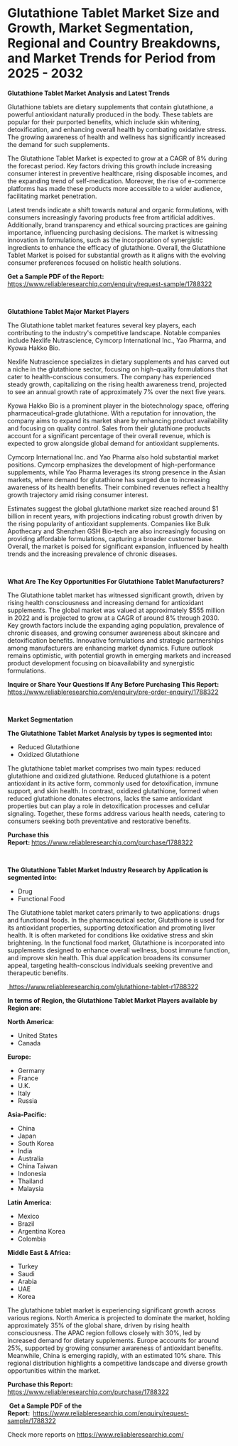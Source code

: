 <p><h1>Glutathione Tablet Market Size and Growth, Market Segmentation, Regional and Country Breakdowns, and Market Trends for Period from 2025 -  2032</h1></p><p><strong>Glutathione Tablet Market Analysis and Latest Trends</strong></p>
<p><p>Glutathione tablets are dietary supplements that contain glutathione, a powerful antioxidant naturally produced in the body. These tablets are popular for their purported benefits, which include skin whitening, detoxification, and enhancing overall health by combating oxidative stress. The growing awareness of health and wellness has significantly increased the demand for such supplements.</p><p>The Glutathione Tablet Market is expected to grow at a CAGR of 8% during the forecast period. Key factors driving this growth include increasing consumer interest in preventive healthcare, rising disposable incomes, and the expanding trend of self-medication. Moreover, the rise of e-commerce platforms has made these products more accessible to a wider audience, facilitating market penetration.</p><p>Latest trends indicate a shift towards natural and organic formulations, with consumers increasingly favoring products free from artificial additives. Additionally, brand transparency and ethical sourcing practices are gaining importance, influencing purchasing decisions. The market is witnessing innovation in formulations, such as the incorporation of synergistic ingredients to enhance the efficacy of glutathione. Overall, the Glutathione Tablet Market is poised for substantial growth as it aligns with the evolving consumer preferences focused on holistic health solutions.</p></p>
<p><strong>Get a Sample PDF of the Report:&nbsp;</strong> <a href="https://www.reliableresearchiq.com/enquiry/request-sample/1788322?utm_campaign=3058&utm_medium=2&utm_source=Github&utm_content=ia&utm_term=08032025&utm_id=glutathione-tablet">https://www.reliableresearchiq.com/enquiry/request-sample/1788322</a></p>
<p>&nbsp;</p>
<p><strong>Glutathione Tablet Major Market Players</strong></p>
<p><p>The Glutathione tablet market features several key players, each contributing to the industry's competitive landscape. Notable companies include Nexlife Nutrascience, Cymcorp International Inc., Yao Pharma, and Kyowa Hakko Bio. </p><p>Nexlife Nutrascience specializes in dietary supplements and has carved out a niche in the glutathione sector, focusing on high-quality formulations that cater to health-conscious consumers. The company has experienced steady growth, capitalizing on the rising health awareness trend, projected to see an annual growth rate of approximately 7% over the next five years.</p><p>Kyowa Hakko Bio is a prominent player in the biotechnology space, offering pharmaceutical-grade glutathione. With a reputation for innovation, the company aims to expand its market share by enhancing product availability and focusing on quality control. Sales from their glutathione products account for a significant percentage of their overall revenue, which is expected to grow alongside global demand for antioxidant supplements.</p><p>Cymcorp International Inc. and Yao Pharma also hold substantial market positions. Cymcorp emphasizes the development of high-performance supplements, while Yao Pharma leverages its strong presence in the Asian markets, where demand for glutathione has surged due to increasing awareness of its health benefits. Their combined revenues reflect a healthy growth trajectory amid rising consumer interest.</p><p>Estimates suggest the global glutathione market size reached around $1 billion in recent years, with projections indicating robust growth driven by the rising popularity of antioxidant supplements. Companies like Bulk Apothecary and Shenzhen GSH Bio-tech are also increasingly focusing on providing affordable formulations, capturing a broader customer base. Overall, the market is poised for significant expansion, influenced by health trends and the increasing prevalence of chronic diseases.</p></p>
<p>&nbsp;</p>
<p><strong>What Are The Key Opportunities For Glutathione Tablet Manufacturers?</strong></p>
<p><p>The Glutathione tablet market has witnessed significant growth, driven by rising health consciousness and increasing demand for antioxidant supplements. The global market was valued at approximately $555 million in 2022 and is projected to grow at a CAGR of around 8% through 2030. Key growth factors include the expanding aging population, prevalence of chronic diseases, and growing consumer awareness about skincare and detoxification benefits. Innovative formulations and strategic partnerships among manufacturers are enhancing market dynamics. Future outlook remains optimistic, with potential growth in emerging markets and increased product development focusing on bioavailability and synergistic formulations.</p></p>
<p><strong>Inquire or Share Your Questions If Any Before Purchasing This Report:</strong> <a href="https://www.reliableresearchiq.com/enquiry/pre-order-enquiry/1788322?utm_campaign=3058&utm_medium=2&utm_source=Github&utm_content=ia&utm_term=08032025&utm_id=glutathione-tablet">https://www.reliableresearchiq.com/enquiry/pre-order-enquiry/1788322</a></p>
<p>&nbsp;</p>
<p><strong>Market Segmentation</strong></p>
<p><strong>The Glutathione Tablet Market Analysis by types is segmented into:</strong></p>
<p><ul><li>Reduced Glutathione</li><li>Oxidized Glutathione</li></ul></p>
<p><p>The glutathione tablet market comprises two main types: reduced glutathione and oxidized glutathione. Reduced glutathione is a potent antioxidant in its active form, commonly used for detoxification, immune support, and skin health. In contrast, oxidized glutathione, formed when reduced glutathione donates electrons, lacks the same antioxidant properties but can play a role in detoxification processes and cellular signaling. Together, these forms address various health needs, catering to consumers seeking both preventative and restorative benefits.</p></p>
<p><strong>Purchase this Report:&nbsp;</strong><a href="https://www.reliableresearchiq.com/purchase/1788322?utm_campaign=3058&utm_medium=2&utm_source=Github&utm_content=ia&utm_term=08032025&utm_id=glutathione-tablet">https://www.reliableresearchiq.com/purchase/1788322</a></p>
<p>&nbsp;</p>
<p><strong>The Glutathione Tablet Market Industry Research by Application is segmented into:</strong></p>
<p><ul><li>Drug</li><li>Functional Food</li></ul></p>
<p><p>The Glutathione tablet market caters primarily to two applications: drugs and functional foods. In the pharmaceutical sector, Glutathione is used for its antioxidant properties, supporting detoxification and promoting liver health. It is often marketed for conditions like oxidative stress and skin brightening. In the functional food market, Glutathione is incorporated into supplements designed to enhance overall wellness, boost immune function, and improve skin health. This dual application broadens its consumer appeal, targeting health-conscious individuals seeking preventive and therapeutic benefits.</p></p>
<p><a href="https://www.reliableresearchiq.com/glutathione-tablet-r1788322?utm_campaign=3058&utm_medium=2&utm_source=Github&utm_content=ia&utm_term=08032025&utm_id=glutathione-tablet">&nbsp;https://www.reliableresearchiq.com/glutathione-tablet-r1788322</a></p>
<p><strong>In terms of Region, the Glutathione Tablet Market Players available by Region are:</strong></p>
<p>
    <p> <strong> North America: </strong>
        <ul>
            <li>United States</li>
            <li>Canada</li>
        </ul>
        </p> 
    <p> <strong> Europe: </strong>
        <ul>
            <li>Germany</li>
            <li>France</li>
            <li>U.K.</li>
            <li>Italy</li>
            <li>Russia</li>
        </ul>
        </p> 
    <p> <strong> Asia-Pacific: </strong>
        <ul>
            <li>China</li>
            <li>Japan</li>
            <li>South Korea</li>
            <li>India</li>
            <li>Australia</li>
            <li>China Taiwan</li>
            <li>Indonesia</li>
            <li>Thailand</li>
            <li>Malaysia</li>
        </ul>
        </p> 
    <p> <strong> Latin America: </strong>
        <ul>
            <li>Mexico</li>
            <li>Brazil</li>
            <li>Argentina Korea</li>
            <li>Colombia</li>
        </ul>
        </p> 
    <p> <strong> Middle East & Africa: </strong>
        <ul>
            <li>Turkey</li>
            <li>Saudi</li>
            <li>Arabia</li>
            <li>UAE</li>
            <li>Korea</li>
        </ul>
    </p>
    </p>
<p><p>The glutathione tablet market is experiencing significant growth across various regions. North America is projected to dominate the market, holding approximately 35% of the global share, driven by rising health consciousness. The APAC region follows closely with 30%, led by increased demand for dietary supplements. Europe accounts for around 25%, supported by growing consumer awareness of antioxidant benefits. Meanwhile, China is emerging rapidly, with an estimated 10% share. This regional distribution highlights a competitive landscape and diverse growth opportunities within the market.</p></p>
<p><strong>Purchase this Report: </strong><a href="https://www.reliableresearchiq.com/purchase/1788322?utm_campaign=3058&utm_medium=2&utm_source=Github&utm_content=ia&utm_term=08032025&utm_id=glutathione-tablet">https://www.reliableresearchiq.com/purchase/1788322</a></p>
<p>&nbsp;<strong>Get a Sample PDF of the Report:&nbsp;&nbsp;</strong><a href="https://www.reliableresearchiq.com/enquiry/request-sample/1788322?utm_campaign=3058&utm_medium=2&utm_source=Github&utm_content=ia&utm_term=08032025&utm_id=glutathione-tablet">https://www.reliableresearchiq.com/enquiry/request-sample/1788322</a></p>
<p><strong></strong></p>
<p>Check more reports on <a href="https://www.reliableresearchiq.com/?utm_campaign=3058&utm_medium=2&utm_source=Github&utm_content=ia&utm_term=08032025&utm_id=glutathione-tablet">https://www.reliableresearchiq.com/</a></p>